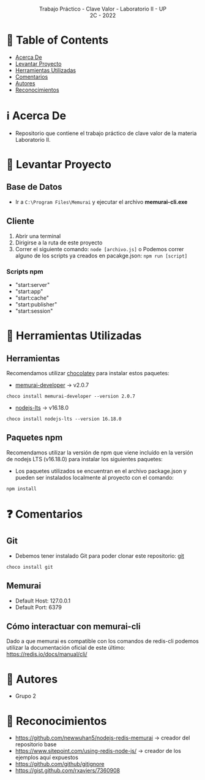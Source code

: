 <p align="center">
    Trabajo Práctico - Clave Valor - Laboratorio II - UP
    <br>
    2C - 2022
    <br>
</p>

# :pencil: Table of Contents
- [Acerca De](#about)
- [Levantar Proyecto](#run_project)
- [Herramientas Utilizadas](#built_using)
- [Comentarios](#comments)
- [Autores](#authors)
- [Reconocimientos](#acknowledgement)

# :information_source: Acerca De <a name = "about"></a>
- Repositorio que contiene el trabajo práctico de clave valor de la materia Laboratorio II.

# :wrench: Levantar Proyecto <a name = "run_project"></a>

## Base de Datos
- Ir a ```C:\Program Files\Memurai``` y ejecutar el archivo **memurai-cli.exe**

## Cliente
1. Abrir una terminal
2. Dirigirse a la ruta de este proyecto
3. Correr el siguiente comando: ```node [archivo.js]```
o
Podemos correr alguno de los scripts ya creados en pacakge.json:
``` npm run [script] ```

### Scripts npm
- "start:server"
- "start:app"
- "start:cache"
- "start:publisher"
- "start:session"

# :hammer: Herramientas Utilizadas <a name = "built_using"></a>

## Herramientas
Recomendamos utilizar [chocolatey](https://chocolatey.org/install) para instalar estos paquetes:

- [memurai-developer](https://community.chocolatey.org/packages/memurai-developer/) -> v2.0.7
```
choco install memurai-developer --version 2.0.7
```
- [nodejs-lts](https://community.chocolatey.org/packages/nodejs-lts) -> v16.18.0
```
choco install nodejs-lts --version 16.18.0
```

## Paquetes npm
Recomendamos utilizar la versión de npm que viene incluído en la versión de nodejs LTS (v16.18.0) para instalar los siguientes paquetes:

- Los paquetes utilizados se encuentran en el archivo package.json y pueden ser instalados localmente al proyecto con el comando:
```
npm install
```

# :question: Comentarios <a name = "comments"></a>

## Git
- Debemos tener instalado Git para poder clonar este repositorio:
[git](https://community.chocolatey.org/packages/git/)
```
choco install git
```

## Memurai
- Default Host: 127.0.0.1
- Default Port: 6379

## Cómo interactuar con memurai-cli
Dado a que memurai es compatible con los comandos de redis-cli podemos utilizar la documentación oficial de este último:
https://redis.io/docs/manual/cli/

# :speech_balloon: Autores <a name = "authors"></a>
- Grupo 2

# :tada: Reconocimientos <a name = "acknowledgement"></a>
- https://github.com/newwuhan5/nodejs-redis-memurai -> creador del repositorio base
- https://www.sitepoint.com/using-redis-node-js/ -> creador de los ejemplos aquí expuestos
- https://github.com/github/gitignore
- https://gist.github.com/rxaviers/7360908